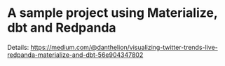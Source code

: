 # A sample project using Materialize, dbt and Redpanda

Details: https://medium.com/@danthelion/visualizing-twitter-trends-live-redpanda-materialize-and-dbt-56e904347802
